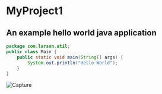 # MyProject1
## An example hello world java application
```java
package com.larson.util;
public class Main {
	public static void main(String[] args) {
		System.out.println("Hello World");
	}
}
```
![Capture](https://user-images.githubusercontent.com/35807054/118508757-16c23080-b6f5-11eb-841a-ac67ddb7ea6d.PNG)
